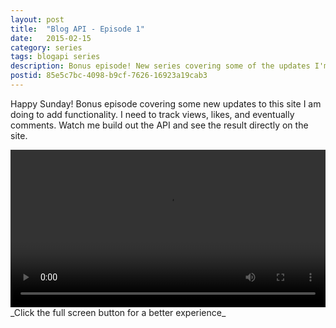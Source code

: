 ```yaml
---
layout: post
title:  "Blog API - Episode 1"
date:   2015-02-15
category: series
tags: blogapi series
description: Bonus episode! New series covering some of the updates I'm doing to this blog to add some of the functionality I would like.
postid: 85e5c7bc-4098-b9cf-7626-16923a19cab3
---
```


Happy Sunday! Bonus episode covering some new updates to this site I am doing to add functionality. I need to track views, likes, and eventually comments. Watch me build out the API and see the result directly on the site.

<video style="width:100%;" controls>
	<source src="http://videos.quarrantine.com?name=blogapi1.mp4" type="video/mp4">
</video>
_Click the full screen button for a better experience_

